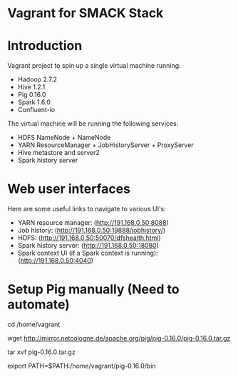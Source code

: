 Vagrant for SMACK Stack
==================================

# Introduction

Vagrant project to spin up a single virtual machine running:

* Hadoop 2.7.2
* Hive 1.2.1
* Pig 0.16.0
* Spark 1.6.0
* Confluent-io 

The virtual machine will be running the following services:

* HDFS NameNode + NameNode
* YARN ResourceManager + JobHistoryServer + ProxyServer
* Hive metastore and server2
* Spark history server

# Web user interfaces

Here are some useful links to navigate to various UI's:

* YARN resource manager:  (http://191.168.0.50:8088)
* Job history:  (http://191.168.0.50:19888/jobhistory/)
* HDFS: (http://191.168.0.50:50070/dfshealth.html)
* Spark history server: (http://191.168.0.50:18080)
* Spark context UI (if a Spark context is running): (http://191.168.0.50:4040)

# Setup Pig manually (Need to automate)

cd /home/vagrant

wget http://mirror.netcologne.de/apache.org/pig/pig-0.16.0/pig-0.16.0.tar.gz

tar xvf pig-0.16.0.tar.gz

export PATH=$PATH:/home/vagrant/pig-0.16.0/bin

